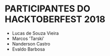 # PARTICIPANTES DO HACKTOBERFEST 2018

- Lucas de Souza Vieira
- Marcos 'Tarski'
- Nanderson Castro
- Evaldo Barbosa
